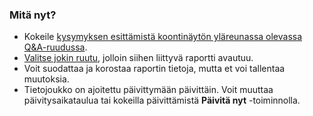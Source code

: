 ### <a name="what-now"></a>Mitä nyt?
* Kokeile [kysymyksen esittämistä koontinäytön yläreunassa olevassa Q&A-ruudussa](../power-bi-q-and-a.md).
* [Valitse jokin ruutu](../service-dashboard-tiles.md), jolloin siihen liittyvä raportti avautuu.
* Voit suodattaa ja korostaa raportin tietoja, mutta et voi tallentaa muutoksia.
* Tietojoukko on ajoitettu päivittymään päivittäin. Voit muuttaa päivitysaikataulua tai kokeilla päivittämistä **Päivitä nyt** -toiminnolla.

